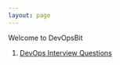 ```yaml
---
layout: page
---
```


Welcome to DevOpsBit

1. [DevOps Interview Questions](/devops-interview-questions/)
